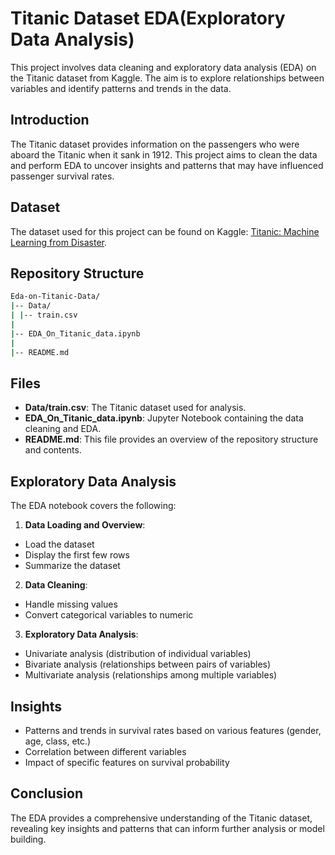 # Titanic Dataset EDA(Exploratory Data Analysis)

This project involves data cleaning and exploratory data analysis (EDA) on the Titanic dataset from Kaggle. The aim is to explore relationships between variables and identify patterns and trends in the data.

## Introduction
The Titanic dataset provides information on the passengers who were aboard the Titanic when it sank in 1912. This project aims to clean the data and perform EDA to uncover insights and patterns that may have influenced passenger survival rates.

## Dataset
The dataset used for this project can be found on Kaggle: [Titanic: Machine Learning from Disaster](https://www.kaggle.com/c/titanic/data).
## Repository Structure
```bash
Eda-on-Titanic-Data/
|-- Data/
| |-- train.csv
|
|-- EDA_On_Titanic_data.ipynb
|
|-- README.md
```
## Files

- **Data/train.csv**: The Titanic dataset used for analysis.
- **EDA_On_Titanic_data.ipynb**: Jupyter Notebook containing the data cleaning and EDA.
- **README.md**: This file provides an overview of the repository structure and contents.

## Exploratory Data Analysis

The EDA notebook covers the following:

1. **Data Loading and Overview**:
- Load the dataset
- Display the first few rows
- Summarize the dataset

2. **Data Cleaning**:
- Handle missing values
- Convert categorical variables to numeric

3. **Exploratory Data Analysis**:
- Univariate analysis (distribution of individual variables)
- Bivariate analysis (relationships between pairs of variables)
- Multivariate analysis (relationships among multiple variables)

## Insights

- Patterns and trends in survival rates based on various features (gender, age, class, etc.)
- Correlation between different variables
- Impact of specific features on survival probability

## Conclusion

The EDA provides a comprehensive understanding of the Titanic dataset, revealing key insights and patterns that can inform further analysis or model building.



